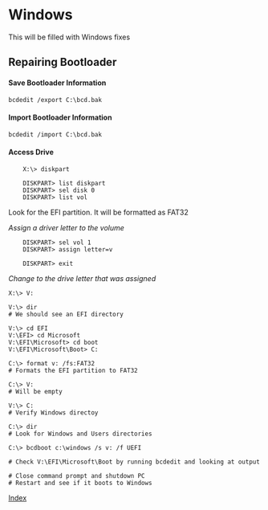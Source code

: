 # Windows 

This will be filled with Windows fixes

## Repairing Bootloader

#### Save Bootloader Information
`bcdedit /export C:\bcd.bak`

#### Import Bootloader Information
`bcdedit /import C:\bcd.bak`

#### Access Drive
```
    X:\> diskpart
   
    DISKPART> list diskpart
    DISKPART> sel disk 0
    DISKPART> list vol
```
Look for the EFI partition. It will be formatted as FAT32<br /> 

*Assign a driver letter to the volume*
```
    DISKPART> sel vol 1
    DISKPART> assign letter=v
    
    DISKPART> exit
```

*Change to the drive letter that was assigned*

```
X:\> V:

V:\> dir
# We should see an EFI directory

V:\> cd EFI
V:\EFI> cd Microsoft
V:\EFI\Microsoft> cd boot
V:\EFI\Microsoft\Boot> C:

C:\> format v: /fs:FAT32
# Formats the EFI partition to FAT32

C:\> V:
# Will be empty

V:\> C:
# Verify Windows directoy

C:\> dir
# Look for Windows and Users directories

C:\> bcdboot c:\windows /s v: /f UEFI

# Check V:\EFI\Microsoft\Boot by running bcdedit and looking at output

# Close command prompt and shutdown PC
# Restart and see if it boots to Windows
```

[Index](index.md)
